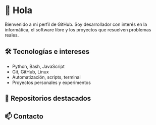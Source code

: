 # 👋 Hola

Bienvenido a mi perfil de GitHub. Soy desarrollador con interés en la informática, el software libre y los proyectos que resuelven problemas reales.

## 🛠 Tecnologías e intereses

- Python, Bash, JavaScript
- Git, GitHub, Linux
- Automatización, scripts, terminal
- Proyectos personales y experimentos

## 📌 Repositorios destacados


## 📫 Contacto



